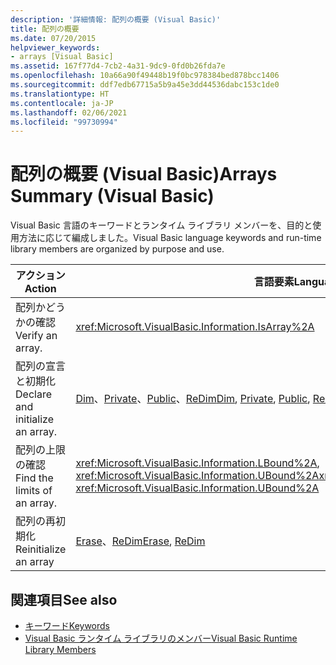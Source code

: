 ```yaml
---
description: '詳細情報: 配列の概要 (Visual Basic)'
title: 配列の概要
ms.date: 07/20/2015
helpviewer_keywords:
- arrays [Visual Basic]
ms.assetid: 167f77d4-7cb2-4a31-9dc9-0fd0b26fda7e
ms.openlocfilehash: 10a66a90f49448b19f0bc978384bed878bcc1406
ms.sourcegitcommit: ddf7edb67715a5b9a45e3dd44536dabc153c1de0
ms.translationtype: HT
ms.contentlocale: ja-JP
ms.lasthandoff: 02/06/2021
ms.locfileid: "99730994"
---
```

# <a name="arrays-summary-visual-basic"></a><span data-ttu-id="c82da-103">配列の概要 (Visual Basic)</span><span class="sxs-lookup"><span data-stu-id="c82da-103">Arrays Summary (Visual Basic)</span></span>

<span data-ttu-id="c82da-104">Visual Basic 言語のキーワードとランタイム ライブラリ メンバーを、目的と使用方法に応じて編成しました。</span><span class="sxs-lookup"><span data-stu-id="c82da-104">Visual Basic language keywords and run-time library members are organized by purpose and use.</span></span>  
  
|<span data-ttu-id="c82da-105">アクション</span><span class="sxs-lookup"><span data-stu-id="c82da-105">Action</span></span>|<span data-ttu-id="c82da-106">言語要素</span><span class="sxs-lookup"><span data-stu-id="c82da-106">Language element</span></span>|  
|------------|----------------------|  
|<span data-ttu-id="c82da-107">配列かどうかの確認</span><span class="sxs-lookup"><span data-stu-id="c82da-107">Verify an array.</span></span>|<xref:Microsoft.VisualBasic.Information.IsArray%2A>|  
|<span data-ttu-id="c82da-108">配列の宣言と初期化</span><span class="sxs-lookup"><span data-stu-id="c82da-108">Declare and initialize an array.</span></span>|<span data-ttu-id="c82da-109">[Dim](../statements/dim-statement.md)、[Private](../modifiers/private.md)、[Public](../modifiers/public.md)、[ReDim](../statements/redim-statement.md)</span><span class="sxs-lookup"><span data-stu-id="c82da-109">[Dim](../statements/dim-statement.md), [Private](../modifiers/private.md), [Public](../modifiers/public.md), [ReDim](../statements/redim-statement.md)</span></span>|  
|<span data-ttu-id="c82da-110">配列の上限の確認</span><span class="sxs-lookup"><span data-stu-id="c82da-110">Find the limits of an array.</span></span>|<span data-ttu-id="c82da-111"><xref:Microsoft.VisualBasic.Information.LBound%2A>, <xref:Microsoft.VisualBasic.Information.UBound%2A></span><span class="sxs-lookup"><span data-stu-id="c82da-111"><xref:Microsoft.VisualBasic.Information.LBound%2A>, <xref:Microsoft.VisualBasic.Information.UBound%2A></span></span>|  
|<span data-ttu-id="c82da-112">配列の再初期化</span><span class="sxs-lookup"><span data-stu-id="c82da-112">Reinitialize an array</span></span>|<span data-ttu-id="c82da-113">[Erase](../statements/erase-statement.md)、[ReDim](../statements/redim-statement.md)</span><span class="sxs-lookup"><span data-stu-id="c82da-113">[Erase](../statements/erase-statement.md), [ReDim](../statements/redim-statement.md)</span></span>|  
  
## <a name="see-also"></a><span data-ttu-id="c82da-114">関連項目</span><span class="sxs-lookup"><span data-stu-id="c82da-114">See also</span></span>

- [<span data-ttu-id="c82da-115">キーワード</span><span class="sxs-lookup"><span data-stu-id="c82da-115">Keywords</span></span>](index.md)
- [<span data-ttu-id="c82da-116">Visual Basic ランタイム ライブラリのメンバー</span><span class="sxs-lookup"><span data-stu-id="c82da-116">Visual Basic Runtime Library Members</span></span>](../runtime-library-members.md)
